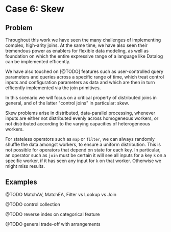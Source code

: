 # Case 6: Skew

## Problem

Throughout this work we have seen the many challenges of implementing
complex, high-arity joins. At the same time, we have also seen their
tremendous power as enablers for flexible data modeling, as well as
foundation on which the entire expressive range of a language like
Datalog can be implemented efficently.

We have also touched on [@TODO] features such as user-controlled query
parameters and queries across a specific range of time, which treat
control inputs and configuration parameters as data and which are then
in turn efficently implemented via the join primitives.

In this scenario we will focus on a critical property of distributed
joins in general, and of the latter "control joins" in particular:
skew.

Skew problems arise in distributed, data-parallel processing, whenever
inputs are either not distributed evenly across homogeneous workers,
or not distributed according to the varying capacities of
heterogeneous workers.

For stateless operators such as `map` or `filter`, we can always
randomly shuffle the data amongst workers, to ensure a uniform
distribution. This is not possible for operators that depend on state
for each key. In particular, an operator such as `join` must be
certain it will see all inputs for a key `k` on a specific worker, if
it has seen any input for `k` on that worker. Otherwise we might miss
results.

## Examples

@TODO MatchAV, MatchEA, Filter vs Lookup vs Join

@TODO control collection

@TODO reverse index on categorical feature

@TODO general trade-off with arrangements
